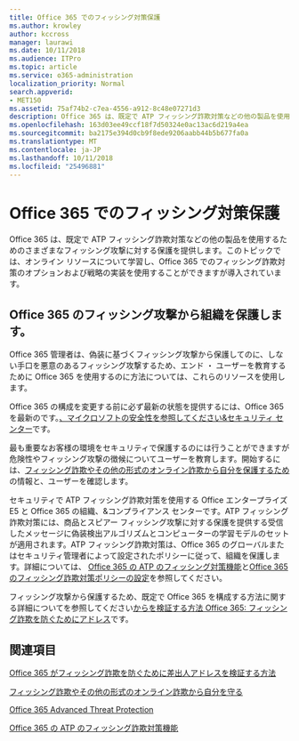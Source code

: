 ```yaml
---
title: Office 365 でのフィッシング対策保護
ms.author: krowley
author: kccross
manager: laurawi
ms.date: 10/11/2018
ms.audience: ITPro
ms.topic: article
ms.service: o365-administration
localization_priority: Normal
search.appverid:
- MET150
ms.assetid: 75af74b2-c7ea-4556-a912-8c48e07271d3
description: Office 365 は、既定で ATP フィッシング詐欺対策などの他の製品を使用するためのさまざまなフィッシング攻撃に対する保護を提供します。このトピックでは、オンライン リソースについて学習し、Office 365 でのフィッシング詐欺対策のオプションおよび戦略の実装を使用することができますが導入されています。
ms.openlocfilehash: 163d03ee49ccf18f7d50324e0ac13ac6d219a4ea
ms.sourcegitcommit: ba2175e394d0cb9f8ede9206aabb44b5b677fa0a
ms.translationtype: MT
ms.contentlocale: ja-JP
ms.lasthandoff: 10/11/2018
ms.locfileid: "25496881"
---
```

# <a name="anti-phishing-protection-in-office-365"></a>Office 365 でのフィッシング対策保護

Office 365 は、既定で ATP フィッシング詐欺対策などの他の製品を使用するためのさまざまなフィッシング攻撃に対する保護を提供します。このトピックでは、オンライン リソースについて学習し、Office 365 でのフィッシング詐欺対策のオプションおよび戦略の実装を使用することができますが導入されています。
  
## <a name="protect-your-organization-against-phishing-attacks-in-office-365"></a>Office 365 のフィッシング攻撃から組織を保護します。

Office 365 管理者は、偽装に基づくフィッシング攻撃から保護してのに、しない手口を悪意のあるフィッシング攻撃するため、エンド ・ ユーザーを教育するために Office 365 を使用するのに方法については、これらのリソースを使用します。
  
Office 365 の構成を変更する前に必ず最新の状態を提供するには、Office 365 を最新のです。[、マイクロソフトの安全性を参照してください&amp;セキュリティ センター](https://www.microsoft.com/security/default.aspx)です。
  
最も重要なお客様の環境をセキュリティで保護するのには行うことができますが危険性やフィッシング攻撃の徴候についてユーザーを教育します。開始するには、[フィッシング詐欺やその他の形式のオンライン詐欺から自分を保護するため](https://support.office.com/article/f84750b4-2f2c-46c3-89f6-e65f7f8c3546)の情報と、ユーザーを確認します。
  
セキュリティで ATP フィッシング詐欺対策を使用する Office エンタープライズ E5 と Office 365 の組織、&amp;コンプライアンス センターです。ATP フィッシング詐欺対策には、商品とスピアー フィッシング攻撃に対する保護を提供する受信したメッセージに偽装検出アルゴリズムとコンピューターの学習モデルのセットが適用されます。ATP フィッシング詐欺対策は、Office 365 のグローバルまたはセキュリティ管理者によって設定されたポリシーに従って、組織を保護します。詳細については、 [Office 365 の ATP のフィッシング対策機能](atp-anti-phishing.md)と[Office 365 のフィッシング詐欺対策ポリシーの設定](set-up-anti-phishing-policies.md)を参照してください。
  
フィッシング攻撃から保護するため、既定で Office 365 を構成する方法に関する詳細についてを参照してください[からを検証する方法 Office 365: フィッシング詐欺を防ぐためにアドレス](how-office-365-validates-the-from-address.md)です。
  
## <a name="related-topics"></a>関連項目

[Office 365 がフィッシング詐欺を防ぐために差出人アドレスを検証する方法](how-office-365-validates-the-from-address.md)
  
[フィッシング詐欺やその他の形式のオンライン詐欺から自分を守る](https://support.office.com/article/f84750b4-2f2c-46c3-89f6-e65f7f8c3546)
  
[Office 365 Advanced Threat Protection](office-365-atp.md)
  
[Office 365 の ATP のフィッシング詐欺対策機能](atp-anti-phishing.md)
  

